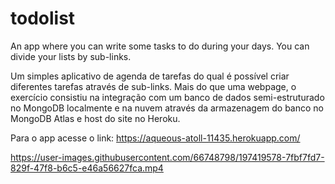 # todolist
An app where you can write some tasks to do during your days. You can divide your lists by sub-links.

Um simples aplicativo de agenda de tarefas do qual é possível criar diferentes tarefas através de sub-links. Mais do que uma webpage, o exercício consistiu na integração com um banco de dados semi-estruturado no MongoDB localmente e na nuvem através da armazenagem do banco no MongoDB Atlas e host do site no Heroku.
 
Para o app acesse o link: https://aqueous-atoll-11435.herokuapp.com/


https://user-images.githubusercontent.com/66748798/197419578-7fbf7fd7-829f-47f8-b6c5-e46a56627fca.mp4

